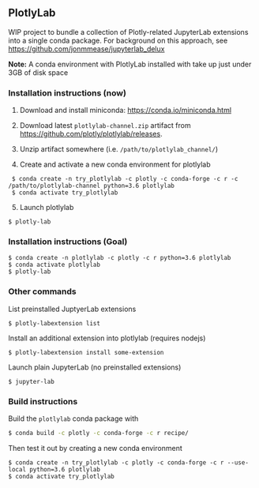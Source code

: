 ## PlotlyLab
WIP project to bundle a collection of Plotly-related JupyterLab extensions
into a single conda package.  For background on this approach,
see https://github.com/jonmmease/jupyterlab_delux

**Note:** A conda environment with PlotlyLab installed with take up just
under 3GB of disk space

### Installation instructions (now)

 1. Download and install miniconda: https://conda.io/miniconda.html
 
 2. Download latest `plotlylab-channel.zip` artifact from
 https://github.com/plotly/plotlylab/releases.
 
 3. Unzip artifact somewhere (i.e. `/path/to/plotlylab_channel/`)
 
 4. Create and activate a new conda environment for plotlylab
 
```
 $ conda create -n try_plotlylab -c plotly -c conda-forge -c r -c /path/to/plotlylab-channel python=3.6 plotlylab
 $ conda activate try_plotlylab
``` 

 5. Launch plotlylab
 
```
$ plotly-lab
```

### Installation instructions (Goal)
```
$ conda create -n plotlylab -c plotly -c r python=3.6 plotlylab
$ conda activate plotlylab
$ plotly-lab 
``` 

### Other commands

List preinstalled JuptyerLab extensions

```
$ plotly-labextension list
```
 
Install an additional extension into plotlylab (requires nodejs)
```
$ plotly-labextension install some-extension
```

Launch plain JupyterLab (no preinstalled extensions)
```
$ jupyter-lab
```
 
### Build instructions
Build the `plotlylab` conda package with
```bash
$ conda build -c plotly -c conda-forge -c r recipe/
```

Then test it out by creating a new conda environment

```
$ conda create -n try_plotlylab -c plotly -c conda-forge -c r --use-local python=3.6 plotlylab
$ conda activate try_plotlylab
```
